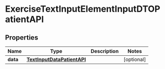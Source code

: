 

# ExerciseTextInputElementInputDTOPatientAPI


## Properties

| Name | Type | Description | Notes |
|------------ | ------------- | ------------- | -------------|
|**data** | [**TextInputDataPatientAPI**](TextInputDataPatientAPI.md) |  |  [optional] |




